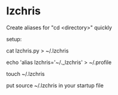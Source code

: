 # lzchris
Create aliases for "cd &lt;directory>" quickly

setup:

cat lzchris.py > ~/.lzchris
 
echo 'alias lzchris='~/._lzchris' > ~/.profile
 
touch ~/.lzchris 

put source ~/.lzchris in your startup file 

